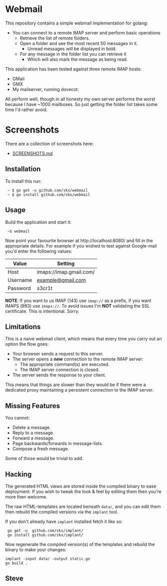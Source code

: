 # Webmail

This repository contains a simple webmail implementation for golang:

* You can connect to a remote IMAP server and perform basic operations
  * Retrieve the list of remote folders.
  * Open a folder and see the most recent 50 messages in it.
     * Unread messages will be displayed in bold.
  * For any message in the folder list you can retrieve it
     * Which will also mark the message as being read.

This application has been tested against three remote IMAP hosts:

* GMail
* GMX
* My mailserver, running dovecot.

All perform well, though in all honesty my own server performs the worst
because I have ~1000 mailboxes.  So just getting the folder list takes
some time I'd rather avoid.

# Screenshots

There are a collection of screenshots here:

* [SCREENSHOTS.md](SCREENSHOTS.md)

## Installation

To install this run:

     ~ $ go get -u github.com/skx/webmail
     ~ $ go install github.com/skx/webmail

## Usage

Build the application and start it:

     ~$ webmail

Now point your favourite browser at http://localhost:8080/ and fill in the appropriate details.  For example if you wished to test against Google-mail you'd enter the following values:


| Value    | Setting                 |
| -------- | ----------------------- |
| Host     | imaps://imap.gmail.com/ |
| Username | example@gmail.com       |
| Password | s3cr1t                  |


**NOTE**: If you want to us IMAP (143) use `imap://` as a prefix, if you want IMAPS (993) use `imaps://`.  To avoid issues I'm __NOT__ validating the SSL certificate.  This is intentional.  Sorry.



## Limitations

This is a naive webmail client, which means that every time you carry
out an option the flow goes:

* Your browser sends a request to this server.
* The server opens a __new__ connection to the remote IMAP server:
  * The appropriate command(s) are executed.
  * The IMAP server connection is closed.
* The server sends the response to your client.

This means that things are slower than they would be if there were a dedicated
proxy maintaining a persistent connection to the IMAP server.


## Missing Features

You cannot:

* Delete a message.
* Reply to a message.
* Forward a message.
* Page backwards/forwards in message-lists.
* Compose a fresh message.

Some of those would be trivial to add.


## Hacking

The generated HTML views are stored inside the compiled binary to ease
deployment.  If you wish to tweak the look & feel by editing them then
you're more then welcome.

The raw HTML-templates are located beneath `data/`, and you can edit them
then rebuild the compiled versions via the `implant` tool.

If you don't already have `implant` installed fetch it like so:

     go get -u  github.com/skx/implant/
     go install github.com/skx/implant/

Now regenerate the compiled version(s) of the templates and rebuild the
binary to make your changes:

    implant -input data/ -output static.go
    go build .


Steve
--
